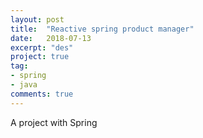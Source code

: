 ```yaml
---
layout: post
title:  "Reactive spring product manager"
date:   2018-07-13
excerpt: "des"
project: true
tag:
- spring
- java
comments: true
---
```

A project with Spring
